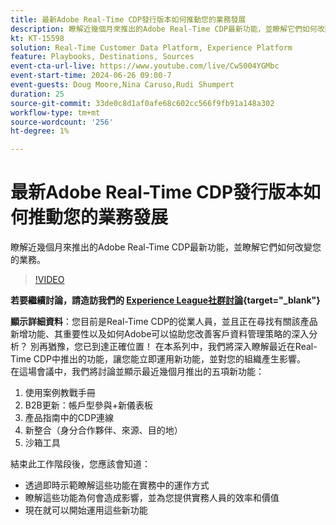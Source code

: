 ```yaml
---
title: 最新Adobe Real-Time CDP發行版本如何推動您的業務發展
description: 瞭解近幾個月來推出的Adobe Real-Time CDP最新功能，並瞭解它們如何改變您的業務。
kt: KT-15598
solution: Real-Time Customer Data Platform, Experience Platform
feature: Playbooks, Destinations, Sources
event-cta-url-live: https://www.youtube.com/live/Cw5004YGMbc
event-start-time: 2024-06-26 09:00-7
event-guests: Doug Moore,Nina Caruso,Rudi Shumpert
duration: 25
source-git-commit: 33de0c8d1af0afe68c602cc566f9fb91a148a302
workflow-type: tm+mt
source-wordcount: '256'
ht-degree: 1%

---
```


# 最新Adobe Real-Time CDP發行版本如何推動您的業務發展

瞭解近幾個月來推出的Adobe Real-Time CDP最新功能，並瞭解它們如何改變您的業務。

>[!VIDEO](https://video.tv.adobe.com/v/331788/?quality=12&learn=on)

**若要繼續討論，請造訪我們的 [Experience League社群討論](https://experienceleaguecommunities.adobe.com/t5/real-time-customer-data-platform/experience-league-live-post-session-discussion-how-the-latest/m-p/685150#M67){target="_blank"}**

**顯示詳細資料**：您目前是Real-Time CDP的從業人員，並且正在尋找有關該產品新增功能、其重要性以及如何Adobe可以協助您改善客戶資料管理策略的深入分析？ 別再猶豫，您已到達正確位置！ 在本系列中，我們將深入瞭解最近在Real-Time CDP中推出的功能，讓您能立即運用新功能，並對您的組織產生影響。\
在這場會議中，我們將討論並顯示最近幾個月推出的五項新功能：

1. 使用案例教戰手冊
1. B2B更新：帳戶型參與+新儀表板
1. 產品指南中的CDP連線
1. 新整合（身分合作夥伴、來源、目的地）
1. 沙箱工具

結束此工作階段後，您應該會知道：

* 透過即時示範瞭解這些功能在實務中的運作方式
* 瞭解這些功能為何會造成影響，並為您提供實務人員的效率和價值
* 現在就可以開始運用這些新功能

